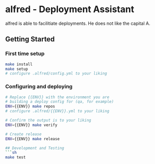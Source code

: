 # alfred - Deployment Assistant
alfred is able to facilitiate deployments. He does not like the capital A.

## Getting Started

### First time setup
```sh
make install
make setup
# configure .alfred/config.yml to your liking
```

### Configuring and deploying
```sh
# Replace {{ENV}} with the environment you are
# building a deploy config for (qa, for example)
ENV={{ENV}} make repos
# configure .alfred/{{ENV}}.yml to your liking

# Confirm the output is to your liking
ENV={{ENV}} make verify

# Create release
ENV={{ENV}} make release

## Development and Testing
```sh
make test
```